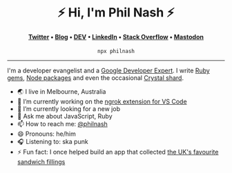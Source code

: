 <h1 align="center">⚡️ Hi, I'm Phil Nash ⚡️</h1>
<h4 align="center"><a href="https://twitter.com/philnash" rel="me">Twitter</a> &bull; <a href="https://philna.sh" rel="me">Blog</a> &bull; <a href="https://dev.to/philnash" rel="me">DEV</a> &bull; <a href="https://www.linkedin.com/in/philnash/" rel="me">LinkedIn</a> &bull; <a href="https://stackoverflow.com/users/28376/philnash" rel="me">Stack Overflow</a> &bull; <a href="https://mastodon.social/@philnash" rel="me">Mastodon</a></h4>

<p align="center"><code>npx philnash</code></p>

---

I'm a developer evangelist and a
[Google Developer Expert](https://developers.google.com/community/experts/directory/profile/profile-phil-nash).
I write [Ruby gems](https://rubygems.org/profiles/philnash),
[Node packages](https://www.npmjs.com/~philnash) and even the occasional
[Crystal shard](https://crystalshards.org/authors/philnash@gmail.com).

- 🌏 I live in Melbourne, Australia
- 🔭 I’m currently working on the
  [ngrok extension for VS Code](https://github.com/philnash/ngrok-for-vscode)
- 🌱 I’m currently looking for a new job
- 💬 Ask me about JavaScript, Ruby
- 📫 How to reach me: [@philnash](https://twitter.com/philnash)
- 😄 Pronouns: he/him
- 🎧 Listening to: ska punk
- ⚡ Fun fact: I once helped build an app that collected
  [the UK's favourite sandwich fillings](http://thegreatbritishsandwich.com/)